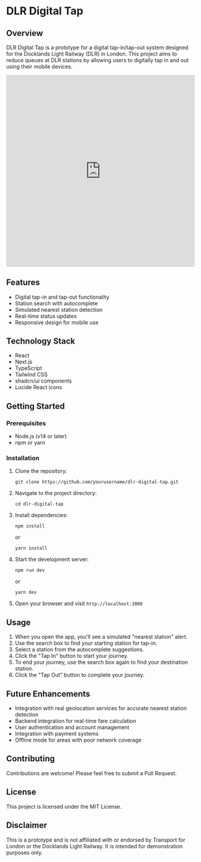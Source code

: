 # DLR Digital Tap

## Overview

DLR Digital Tap is a prototype for a digital tap-in/tap-out system designed for the Docklands Light Railway (DLR) in London. This project aims to reduce queues at DLR stations by allowing users to digitally tap in and out using their mobile devices.

<div style="padding:101.76% 0 0 0;position:relative;"><iframe src="https://player.vimeo.com/video/1019170159?badge=0&amp;autopause=0&amp;player_id=0&amp;app_id=58479" frameborder="0" allow="autoplay; fullscreen; picture-in-picture; clipboard-write" style="position:absolute;top:0;left:0;width:100%;height:100%;" title="DLR Digital Tap"></iframe></div><script src="https://player.vimeo.com/api/player.js"></script>

## Features

- Digital tap-in and tap-out functionality
- Station search with autocomplete
- Simulated nearest station detection
- Real-time status updates
- Responsive design for mobile use

## Technology Stack

- React
- Next.js
- TypeScript
- Tailwind CSS
- shadcn/ui components
- Lucide React icons

## Getting Started

### Prerequisites

- Node.js (v14 or later)
- npm or yarn

### Installation

1. Clone the repository:
   ```
   git clone https://github.com/yourusername/dlr-digital-tap.git
   ```

2. Navigate to the project directory:
   ```
   cd dlr-digital-tap
   ```

3. Install dependencies:
   ```
   npm install
   ```
   or
   ```
   yarn install
   ```

4. Start the development server:
   ```
   npm run dev
   ```
   or
   ```
   yarn dev
   ```

5. Open your browser and visit `http://localhost:3000`

## Usage

1. When you open the app, you'll see a simulated "nearest station" alert.
2. Use the search box to find your starting station for tap-in.
3. Select a station from the autocomplete suggestions.
4. Click the "Tap In" button to start your journey.
5. To end your journey, use the search box again to find your destination station.
6. Click the "Tap Out" button to complete your journey.

## Future Enhancements

- Integration with real geolocation services for accurate nearest station detection
- Backend integration for real-time fare calculation
- User authentication and account management
- Integration with payment systems
- Offline mode for areas with poor network coverage

## Contributing

Contributions are welcome! Please feel free to submit a Pull Request.

## License

This project is licensed under the MIT License.

## Disclaimer

This is a prototype and is not affiliated with or endorsed by Transport for London or the Docklands Light Railway. It is intended for demonstration purposes only.
